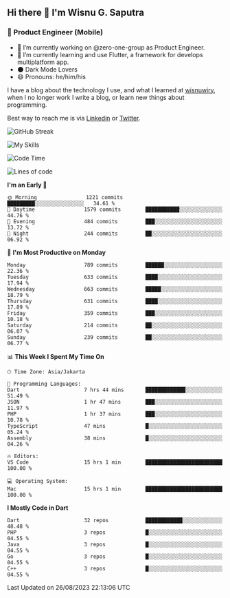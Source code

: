 ## Hi there 👋 I'm Wisnu G. Saputra

### :mobile_phone_off: Product Engineer (Mobile)

- 🔭 I’m currently working on @zero-one-group as Product Engineer.
- 🌱 I’m currently learning and use Flutter, a framework for develops multiplatform app.
- 🌑 Dark Mode Lovers
- 😄 Pronouns: he/him/his

I have a blog about the technology I use, and what I learned at [wisnuwiry](https://wisnuwiry.space/), when I no longer work I write a blog, or learn new things about programming.

Best way to reach me is via [Linkedin](https://www.linkedin.com/in/wisnu-saputra/) or [Twitter](https://twitter.com/wisnuwiry).

![GitHub Streak](https://streak-stats.demolab.com?user=wisnuwiry&theme=dark&hide_border=true)

![My Skills](https://skillicons.dev/icons?i=dart,flutter,kotlin,swift,go,js,css,neovim,git,linux&perline=5)

<!--START_SECTION:waka-->
![Code Time](http://img.shields.io/badge/Code%20Time-674%20hrs%2055%20mins-blue)

![Lines of code](https://img.shields.io/badge/From%20Hello%20World%20I%27ve%20Written-4.7%20million%20lines%20of%20code-blue)

**I'm an Early 🐤** 

```text
🌞 Morning                1221 commits        █████████░░░░░░░░░░░░░░░░   34.61 % 
🌆 Daytime                1579 commits        ███████████░░░░░░░░░░░░░░   44.76 % 
🌃 Evening                484 commits         ███░░░░░░░░░░░░░░░░░░░░░░   13.72 % 
🌙 Night                  244 commits         ██░░░░░░░░░░░░░░░░░░░░░░░   06.92 % 
```
📅 **I'm Most Productive on Monday** 

```text
Monday                   789 commits         ██████░░░░░░░░░░░░░░░░░░░   22.36 % 
Tuesday                  633 commits         ████░░░░░░░░░░░░░░░░░░░░░   17.94 % 
Wednesday                663 commits         █████░░░░░░░░░░░░░░░░░░░░   18.79 % 
Thursday                 631 commits         ████░░░░░░░░░░░░░░░░░░░░░   17.89 % 
Friday                   359 commits         ███░░░░░░░░░░░░░░░░░░░░░░   10.18 % 
Saturday                 214 commits         ██░░░░░░░░░░░░░░░░░░░░░░░   06.07 % 
Sunday                   239 commits         ██░░░░░░░░░░░░░░░░░░░░░░░   06.77 % 
```


📊 **This Week I Spent My Time On** 

```text
🕑︎ Time Zone: Asia/Jakarta

💬 Programming Languages: 
Dart                     7 hrs 44 mins       █████████████░░░░░░░░░░░░   51.49 % 
JSON                     1 hr 47 mins        ███░░░░░░░░░░░░░░░░░░░░░░   11.97 % 
PHP                      1 hr 37 mins        ███░░░░░░░░░░░░░░░░░░░░░░   10.78 % 
TypeScript               47 mins             █░░░░░░░░░░░░░░░░░░░░░░░░   05.24 % 
Assembly                 38 mins             █░░░░░░░░░░░░░░░░░░░░░░░░   04.26 % 

🔥 Editors: 
VS Code                  15 hrs 1 min        █████████████████████████   100.00 % 

💻 Operating System: 
Mac                      15 hrs 1 min        █████████████████████████   100.00 % 
```

**I Mostly Code in Dart** 

```text
Dart                     32 repos            ████████████░░░░░░░░░░░░░   48.48 % 
PHP                      3 repos             █░░░░░░░░░░░░░░░░░░░░░░░░   04.55 % 
Java                     3 repos             █░░░░░░░░░░░░░░░░░░░░░░░░   04.55 % 
Go                       3 repos             █░░░░░░░░░░░░░░░░░░░░░░░░   04.55 % 
C++                      3 repos             █░░░░░░░░░░░░░░░░░░░░░░░░   04.55 % 
```




 Last Updated on 26/08/2023 22:13:06 UTC
<!--END_SECTION:waka-->
